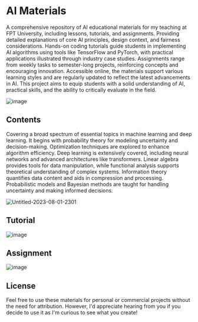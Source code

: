 # AI Materials

A comprehensive repository of AI educational materials for my teaching at FPT University, including lessons, tutorials, and assignments. Providing detailed explanations of core AI principles, design context, and fairness considerations. Hands-on coding tutorials guide students in implementing AI algorithms using tools like TensorFlow and PyTorch, with practical applications illustrated through industry case studies. Assignments range from weekly tasks to semester-long projects, reinforcing concepts and encouraging innovation. Accessible online, the materials support various learning styles and are regularly updated to reflect the latest advancements in AI. This project aims to equip students with a solid understanding of AI, practical skills, and the ability to critically evaluate in the field.

![image](https://github.com/hughiephan/lesson/assets/16631121/0fe2d1fc-4bf6-40db-88d3-8fc0ec1badc2)

## Contents

Covering a broad spectrum of essential topics in machine learning and deep learning. It begins with probability theory for modeling uncertainty and decision-making. Optimization techniques are explored to enhance algorithm efficiency. Deep learning is extensively covered, including neural networks and advanced architectures like transformers. Linear algebra provides tools for data manipulation, while functional analysis supports theoretical understanding of complex systems. Information theory quantifies data content and aids in compression and processing. Probabilistic models and Bayesian methods are taught for handling uncertainty and making informed decisions.

![Untitled-2023-08-01-2301](https://github.com/hughiephan/DPL/assets/16631121/ea6531a5-d605-4ee5-af92-7905f1e55689)

## Tutorial

![image](https://github.com/hughiephan/ai-material/assets/16631121/7eec83b2-7e18-49ba-ad7e-7b3e6966ea7f)

## Assignment

![image](https://github.com/hughiephan/ai-material/assets/16631121/57e0db80-1a59-41c3-8b30-c57d0ec9f8e3)

## License

Feel free to use these materials for personal or commercial projects without the need for attribution. However, I'd appreciate hearing from you if you decide to use it as I'm curious to see what you create!
